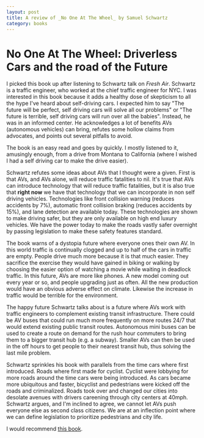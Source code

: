 ```yaml
---
layout: post
title: A review of _No One At The Wheel_ by Samuel Schwartz
category: books
---
```

# No One At The Wheel: Driverless Cars and the road of the Future

  I picked this book up after listening to Schwartz talk on _Fresh Air_. Schwartz
is a traffic engineer, who worked at the chief traffic engineer for NYC. I was
interested in this book because it adds a healthy dose of skepticism to all the
hype I've heard about self-driving cars. I expected him to say "The future will
be perfect, self driving cars will solve all our problems" or "The future is
terrible, self driving cars will run over all the babies". Instead, he was in an
informed center. He acknowledges a lot of benefits AVs (autonomous vehicles) can
bring, refutes some hollow claims from advocates, and points out several
pitfalls to avoid.

  The book is an easy read and goes by quickly. I mostly listened to it,
amusingly enough, from a drive from Montana to California (where I 
wished I had a self driving car to make the drive easier).

  Schwartz refutes some ideas about AVs that I thought were a given. First is
that AVs, and AVs alone, will reduce traffic fatalities to nil. It's true that
AVs can introduce technology that will reduce traffic fatalities, but it is also
true that **right now** we have that technology that we can incorporate in non
self driving vehicles. Technologies like front collision warning (reduces accidents
by 7%), automatic front collision braking (reduces accidents by 15%), and lane
detection are available today. These technologies are shown to make driving
safer, but they are only available on high end luxury vehicles. We have the
power today to make the roads vastly safer overnight by passing legislation to
make these safety features standard.

  The book warns of a dystopia future where everyone ones their own AV. In this
world traffic is continually clogged and up to half of the cars in traffic are
empty. People drive much more because it is that much easier. They sacrifice the
exercise they would have gained in biking or walking by choosing the easier
option of watching a movie while waiting in deadlock traffic. In this future,
AVs are more like phones. A new model coming out every year or so, and people
upgrading just as often. All the new production would have an obvious adverse
effect on climate. Likewise the increase in traffic would be terrible for the
environment.

  The happy future Schwartz talks about is a future where AVs work with traffic
engineers to complement existing transit infrastructure. There could be AV
buses that could run much more frequently on more routes 24/7 that would extend
existing public transit routes. Autonomous mini buses can be used to create a
route on demand for the rush hour commuters to bring them to a bigger transit
hub (e.g. a subway). Smaller AVs can then be used in the off hours to get people
to their nearest transit hub, thus solving the last mile problem.

  Schwartz sprinkles his book with parallels from the time cars where first
introduced. Roads where first made for cyclist. Cyclist were lobbying for more
roads around the time cars were being introduced. As cars became more ubiquitous
and faster, bicyclist and pedestrians were kicked off the roads and
criminalized. Roads took over and changed our cities into desolate avenues with
drivers careening through city centers at 40mph. Schwartz argues, and I'm
inclined to agree, we cannot let AVs push everyone else as second class
citizens. We are at an inflection point where we can define legislation to
prioritize pedestrians and city life.


  I would recommend [this book](https://smile.amazon.com/dp/B07B8JGG5M/ref=dp-kindle-redirect?_encoding=UTF8&btkr=1&sa-no-redirect=1).
